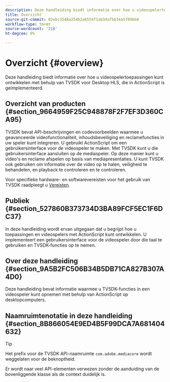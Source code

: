```yaml
---
description: Deze handleiding biedt informatie over hoe u videospelertoepassingen kunt ontwikkelen met behulp van TVSDK voor Desktop HLS, die in ActionScript is geïmplementeerd.
title: Overzicht
source-git-commit: 02ebc3548a254b2a6554f1ab34afbb3ea5f09bb8
workflow-type: tm+mt
source-wordcount: '218'
ht-degree: 0%

---
```


# Overzicht {#overview}

Deze handleiding biedt informatie over hoe u videospelertoepassingen kunt ontwikkelen met behulp van TVSDK voor Desktop HLS, die in ActionScript is geïmplementeerd.

## Overzicht van producten {#section_9664959F25C948878F2F7EF3D360CA95}

TVSDK bevat API-beschrijvingen en codevoorbeelden waarmee u geavanceerde videofunctionaliteit, inhoudsbeveiliging en reclamefuncties in uw speler kunt integreren. U gebruikt ActionScript om een gebruikersinterface voor de videospeler te maken. Met TVSDK kunt u die gebruikersinterface aansluiten op de mediaspeler. Op deze manier kunt u video&#39;s en reclame afspelen op basis van mediapresentaties. U kunt TVSDK ook gebruiken om informatie over de video op te halen, veiligheid te behandelen, en playback te controleren en te controleren.

Voor specifieke hardware- en softwarevereisten voor het gebruik van TVSDK raadpleegt u [Vereisten](../../c-psdk-dhls-1.4-introduction/overview-prod-audience-guide/requirements/r-psdk-dhls-1.4-requirements-system.md).

## Publiek {#section_527860B373734D3BA89FCF5EC1F6DC37}

In deze handleiding wordt ervan uitgegaan dat u begrijpt hoe u toepassingen en videospelers met ActionScript kunt ontwikkelen. U implementeert een gebruikersinterface voor de videospeler door die taal te gebruiken en TVSDK-functies op te nemen.

## Over deze handleiding {#section_9A5B2FC506B34B5DB71CA827B307A4D0}

Deze handleiding bevat informatie waarmee u TVSDK-functies in een videospeler kunt opnemen met behulp van ActionScript op desktopcomputers.

## Naamruimtenotatie in deze handleiding {#section_8B866054E9ED4B5F99DCA7A681404632}

>[!TIP]
>
>Het prefix voor de TVSDK API-naamruimte `com.adobe.mediacore` wordt weggelaten voor de beknoptheid.
>
>Er wordt naar veel API-elementen verwezen zonder de aanduiding van de bovenliggende klasse als de context duidelijk is.
